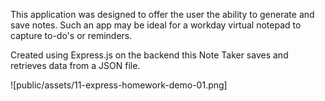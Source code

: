 This application was designed to offer the user the ability to generate and save notes. Such an app may be ideal for a workday virtual notepad to capture to-do's or reminders.

Created using Express.js on the backend this Note Taker saves and retrieves data from a JSON file.

![public/assets/11-express-homework-demo-01.png]
